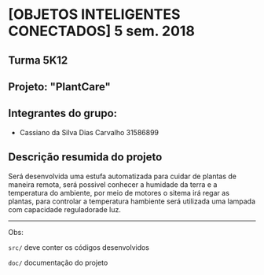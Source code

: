 # [OBJETOS INTELIGENTES CONECTADOS] 5 sem. 2018

## Turma 5K12
## Projeto: "PlantCare"
## Integrantes do grupo:

* Cassiano da Silva Dias Carvalho 31586899

## Descrição resumida do projeto

Será desenvolvida uma estufa automatizada para cuidar de plantas de maneira remota, será possivel conhecer a humidade da terra e a temperatura do ambiente, por meio de motores o sitema irá regar as plantas, para controlar a temperatura hambiente será utilizada uma lampada com capacidade reguladorade luz.
_______________________________________
Obs:

`src/` deve conter os códigos desenvolvidos

`doc/` documentação do projeto
